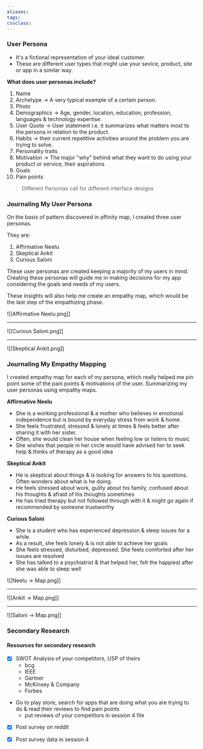```yaml
---
aliases:
tags:
cssclass: 
---
```


### User Persona
- It's a fictional representation of your ideal customer.
- These are different user types that might use your sevice, product, site or app in a similar way.

**What does user personas include?**
1. Name
2. Archetype → A very typical example of a certain person.
3. Photo
4. Demographics → Age, gender, location, education, profession, languages & technology expertise.
5. User Quote → User statement i.e. it summarizes what matters most to the persona in relation to the product.
6. Habits → their current repetitive activities around the problem you are trying to solve.
7. Personality traits
8. Motivation → The major "why" behind what they want to do using your product or service, their aspirations
9. Goals
10. Pain points

> Different Personas call for different interface designs


### Journaling My User Persona
On the basis of pattern discovered in affinity map, I created three user personas. 

They are:
1. Affirmative Neelu
2. Skeptical Ankit
3. Curious Saloni

These user personas are created keeping a majority of my users in mind. Creating these personas will guide me in making decisions for my app considering the goals and needs of my users.

These insights will also help me create an empathy map, which would be the last step of the empathizing phase.

![[Affirmative Neelu.png]]

---

![[Curious Saloni.png]]

---

![[Skeptical Ankit.png]]


### Journaling My Empathy Mapping
I created empathy map for each of my persona, which really helped me pin point some of the pain points & motivations of the user.
Summarizing my user personas using empathy maps.

**Affirmative Neelu**
- She is a working professional & a mother who believes in emotional independence but is bound by everyday stress from work & home. 
- She feels frustrated, stressed & lonely at times & feels better after sharing it with her sister.
- Often, she would clean her house when feeling low or listens to music
- She wishes that people in her circle would have advised her to seek help & thinks of therapy as a good idea

**Skeptical Ankit**
- He is skeptical about things & is looking for answers to his questions. Often wonders about what is he doing.
- He feels stressed about work, guilty about his family, confused about his thoughts & afraid of his thoughts sometimes
- He has tried therapy but not followed through with it & might go again if recommended by someone trustworthy

**Curious Saloni**
- She is a student who has experienced depression & sleep issues for a while.
- As a result, she feels lonely & is not able to achieve her goals
- She feels stressed, disturbed, depressed. She feels comforted after her issues are resolved
- She has talked to a psychiatrist & that helped her, felt the happiest after she was able to sleep well

![[Neelu → Map.png]]

---

![[Ankit → Map.png]]

---

![[Saloni → Map.png]]


### Secondary Research
#### Resources for secondary research
- [x] SWOT Analysis of your competitors, USP of theirs
	- bcg
	- IEEE
	- Gartner
	- McKinsey & Company
	- Forbes
- Go to play store, search for apps that are doing what you are trying to do & read their reviews to find pain points
	- put reviews of your competitors in session 4 file
- [x] Post survey on reddit
- [x] Post survey data in session 4



